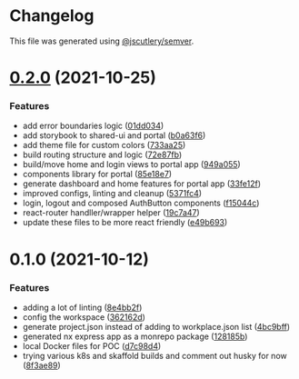 # Changelog

This file was generated using [@jscutlery/semver](https://github.com/jscutlery/semver).

# [0.2.0](https://github.com/phc-health/phc-portal/compare/portal-0.1.0...portal-0.2.0) (2021-10-25)


### Features

* add error boundaries logic ([01dd034](https://github.com/phc-health/phc-portal/commit/01dd0343ae3ccef19702ec1d911d579209efb8f5))
* add storybook to shared-ui and portal ([b0a63f6](https://github.com/phc-health/phc-portal/commit/b0a63f66752d5ae51f6a98d4c880d22f3d366d1f))
* add theme file for custom colors ([733aa25](https://github.com/phc-health/phc-portal/commit/733aa258d996a532181c2d759dc8b0db2eb9f3cb))
* build routing structure and logic ([72e87fb](https://github.com/phc-health/phc-portal/commit/72e87fb615b96ace1d218219aeabe539a277ec85))
* build/move home and login views to portal app ([949a055](https://github.com/phc-health/phc-portal/commit/949a055dc67f17a166400c1f954a340b92b8f36c))
* components library for portal ([85e18e7](https://github.com/phc-health/phc-portal/commit/85e18e7ec5da815ef880055092bd34156b838a0e))
* generate dashboard and home features for portal app ([33fe12f](https://github.com/phc-health/phc-portal/commit/33fe12fcf7fb1ea971d2a017614d80b1304e2d76))
* improved configs, linting and cleanup ([5371fc4](https://github.com/phc-health/phc-portal/commit/5371fc4d28a8824a8ea24b8ae8ab9adfda2d8bf5))
* login, logout and composed AuthButton components ([f15044c](https://github.com/phc-health/phc-portal/commit/f15044cc348cebb80f22476d4b4f7c7b72ae1307))
* react-router handller/wrapper helper ([19c7a47](https://github.com/phc-health/phc-portal/commit/19c7a473a6a7cbb79fd84f920fb85b2c34d1a2c4))
* update these files to be more react friendly ([e49b693](https://github.com/phc-health/phc-portal/commit/e49b6939bcc791acf51e108004da62b067de6038))



# 0.1.0 (2021-10-12)

### Features

- adding a lot of linting ([8e4bb2f](https://github.com/phc-health/phc-portal/commit/8e4bb2f2aa66ac28f2ac92eda69e48c4de02d8e3))
- config the workspace ([362162d](https://github.com/phc-health/phc-portal/commit/362162dd037cc7368df6c69c3929ab5f2bb8598e))
- generate project.json instead of adding to workplace.json list ([4bc9bff](https://github.com/phc-health/phc-portal/commit/4bc9bff0eef58514278aa7f85f41bcb4971ed990))
- generated nx express app as a monrepo package ([128185b](https://github.com/phc-health/phc-portal/commit/128185bd6ca07f0a53c61de1cd5e865746874353))
- local Docker files for POC ([d7c98d4](https://github.com/phc-health/phc-portal/commit/d7c98d4609a72c09a00c579887c7baa6890f6080))
- trying various k8s and skaffold builds and comment out husky for now ([8f3ae89](https://github.com/phc-health/phc-portal/commit/8f3ae898e1702b0095ae98b21590891483e469e7))
